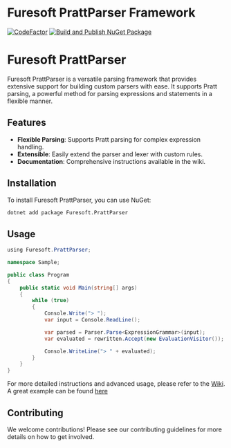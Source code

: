 # Furesoft PrattParser Framework

[![CodeFactor](https://www.codefactor.io/repository/github/furesoft/furesoft.prattparser/badge)](https://www.codefactor.io/repository/github/furesoft/furesoft.prattparser)
[![Build and Publish NuGet Package](https://github.com/furesoft/Furesoft.PrattParser/actions/workflows/pack.yaml/badge.svg)](https://github.com/furesoft/Furesoft.PrattParser/actions/workflows/pack.yaml)

# Furesoft PrattParser

Furesoft PrattParser is a versatile parsing framework that provides extensive support for building custom parsers with ease. It supports Pratt parsing, a powerful method for parsing expressions and statements in a flexible manner.

## Features

- **Flexible Parsing**: Supports Pratt parsing for complex expression handling.
- **Extensible**: Easily extend the parser and lexer with custom rules.
- **Documentation**: Comprehensive instructions available in the wiki.

## Installation

To install Furesoft PrattParser, you can use NuGet:

```bash
dotnet add package Furesoft.PrattParser
```

## Usage

```csharp
﻿using Furesoft.PrattParser;

namespace Sample;

public class Program
{
    public static void Main(string[] args)
    {
        while (true)
        {
            Console.Write("> ");
            var input = Console.ReadLine();

            var parsed = Parser.Parse<ExpressionGrammar>(input);
            var evaluated = rewritten.Accept(new EvaluationVisitor());

            Console.WriteLine("> " + evaluated);
        }
    }
}
```

For more detailed instructions and advanced usage, please refer to the [Wiki](https://github.com/furesoft/Furesoft.PrattParser/wiki).
A great example can be found [here](https://github.com/furesoft/Furesoft.PrattParser/tree/main/Source/Sample)

## Contributing
We welcome contributions! Please see our contributing guidelines for more details on how to get involved.
